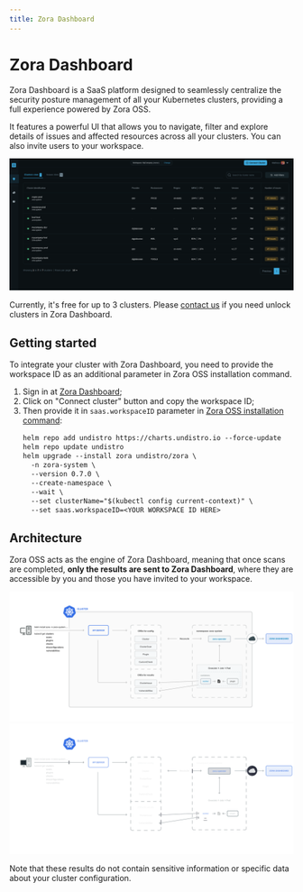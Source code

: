 ```yaml
---
title: Zora Dashboard
---
```

# Zora Dashboard

Zora Dashboard is a SaaS platform designed to seamlessly centralize the security posture management of all your 
Kubernetes clusters, providing a full experience powered by Zora OSS.

It features a powerful UI that allows you to navigate, filter and explore details of issues and affected resources 
across all your clusters. You can also invite users to your workspace.

![Zora Dashboard Screenshot](assets/zora-dashboard-screenshot.png)

Currently, it's free for up to 3 clusters.
Please [contact us](https://undistro.io/contact) if you need unlock clusters in Zora Dashboard.

## Getting started

To integrate your cluster with Zora Dashboard, you need to provide the workspace ID 
as an additional parameter in Zora OSS installation command.

1. Sign in at [Zora Dashboard](https://zora-dashboard.undistro.io);
2. Click on "Connect cluster" button and copy the workspace ID;
3. Then provide it in `saas.workspaceID` parameter in [Zora OSS installation command](getting-started/installation.md):
    ```shell hl_lines="9"
    helm repo add undistro https://charts.undistro.io --force-update
    helm repo update undistro
    helm upgrade --install zora undistro/zora \
      -n zora-system \
      --version 0.7.0 \
      --create-namespace \
      --wait \
      --set clusterName="$(kubectl config current-context)" \
      --set saas.workspaceID=<YOUR WORKSPACE ID HERE>
    ```

## Architecture

Zora OSS acts as the engine of Zora Dashboard, meaning that once scans are completed, 
**only the results are sent to Zora Dashboard**, where they are accessible by you 
and those you have invited to your workspace.

![Zora Architecture Diagram](assets/dashboard-arch-light.png#only-light)
![Zora Architecture Diagram](assets/dashboard-arch-dark.png#only-dark)

Note that these results do not contain sensitive information or specific data about your cluster configuration.
